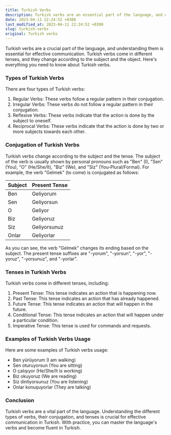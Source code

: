 ```yaml
---
title: Turkish Verbs
description: Turkish verbs are an essential part of the language, and understanding them is crucial for effective communication. Here's everything you need to know about Turkish verbs.
date: 2023-04-11 22:24:52 +0300
last_modified_at: 2023-04-11 22:24:52 +0300
slug: turkish-verbs
original: Turkish verbs
---
```

Turkish verbs are a crucial part of the language, and understanding them is essential for effective communication. Turkish verbs come in different tenses, and they change according to the subject and the object. Here's everything you need to know about Turkish verbs.

### Types of Turkish Verbs

There are four types of Turkish verbs: 

1. Regular Verbs: These verbs follow a regular pattern in their conjugation.
2. Irregular Verbs: These verbs do not follow a regular pattern in their conjugation.
3. Reflexive Verbs: These verbs indicate that the action is done by the subject to oneself.
4. Reciprocal Verbs: These verbs indicate that the action is done by two or more subjects towards each other.

### Conjugation of Turkish Verbs

Turkish verbs change according to the subject and the tense. The subject of the verb is usually shown by personal pronouns such as "Ben" (I), "Sen" (You), "O" (He/She/It), "Biz" (We), and "Siz" (You-Plural/Formal). For example, the verb "Gelmek" (to come) is conjugated as follows:

| Subject | Present Tense |
|---------|---------------|
| Ben     | Geliyorum      |
| Sen     | Geliyorsun     |
| O       | Geliyor        |
| Biz     | Geliyoruz      |
| Siz     | Geliyorsunuz   |
| Onlar   | Geliyorlar     |

As you can see, the verb "Gelmek" changes its ending based on the subject. The present tense suffixes are "-yorum", "-yorsun", "-yor", "-yoruz", "-yorsunuz", and "-yorlar".

### Tenses in Turkish Verbs

Turkish verbs come in different tenses, including:

1. Present Tense: This tense indicates an action that is happening now.
2. Past Tense: This tense indicates an action that has already happened.
3. Future Tense: This tense indicates an action that will happen in the future.
4. Conditional Tense: This tense indicates an action that will happen under a particular condition.
5. Imperative Tense: This tense is used for commands and requests.

### Examples of Turkish Verbs Usage

Here are some examples of Turkish verbs usage:

- Ben yürüyorum (I am walking)
- Sen oturuyorsun (You are sitting)
- O çalışıyor (He/She/It is working)
- Biz okuyoruz (We are reading)
- Siz dinliyorsunuz (You are listening)
- Onlar konuşuyorlar (They are talking)

### Conclusion

Turkish verbs are a vital part of the language. Understanding the different types of verbs, their conjugation, and tenses is crucial for effective communication in Turkish. With practice, you can master the language's verbs and become fluent in Turkish.